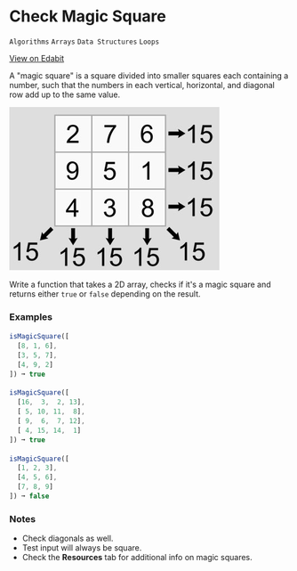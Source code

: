 # Check Magic Square

`Algorithms` `Arrays` `Data Structures` `Loops`

[View on Edabit](https://edabit.com/challenge/iYcNv2tDvNgnSsG9S)

A "magic square" is a square divided into smaller squares each containing a number, such that the numbers in each vertical, horizontal, and diagonal row add up to the same value.

![3x3 Magic Square](img/magic-square.jpg)

Write a function that takes a 2D array, checks if it's a magic square and returns either `true` or `false` depending on the result.

### Examples

```js
isMagicSquare([
  [8, 1, 6],
  [3, 5, 7],
  [4, 9, 2]
]) ➞ true

isMagicSquare([
  [16,  3,  2, 13],
  [ 5, 10, 11,  8],
  [ 9,  6,  7, 12],
  [ 4, 15, 14,  1]
]) ➞ true

isMagicSquare([
  [1, 2, 3],
  [4, 5, 6],
  [7, 8, 9]
]) ➞ false
```

### Notes

- Check diagonals as well.
- Test input will always be square.
- Check the **Resources** tab for additional info on magic squares.
